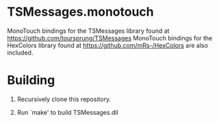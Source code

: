 TSMessages.monotouch
====================

MonoTouch bindings for the TSMessages library found at https://github.com/toursprung/TSMessages
MonoTouch bindings for the HexColors library found at https://github.com/mRs-/HexColors are also included.


Building
========

1) Recursively clone this repository.

2) Run `make' to build TSMessages.dll
